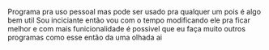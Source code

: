 Programa pra uso pessoal mas pode ser usado pra qualquer um pois é algo bem util
Sou inciciante então vou com o tempo modificando ele pra ficar melhor e com mais funicionalidade 
é possivel que eu faça muito outros programas como esse então da uma olhada ai 

